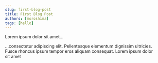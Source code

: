 ```yaml
---
slug: first-blog-post
title: First Blog Post
authors: [moroshima]
tags: [hello]
---
```


Lorem ipsum dolor sit amet...

<!-- truncate -->

...consectetur adipiscing elit. Pellentesque elementum dignissim ultricies. Fusce rhoncus ipsum tempor eros aliquam consequat. Lorem ipsum dolor sit amet
